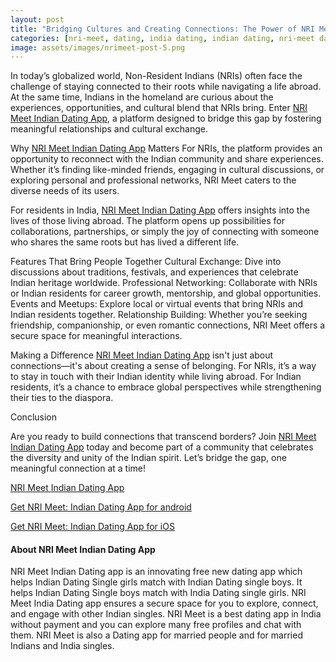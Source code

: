 ```yaml
---
layout: post
title: "Bridging Cultures and Creating Connections: The Power of NRI Meet"
categories: [nri-meet, dating, india dating, indian dating, nri-meet dating app]
image: assets/images/nrimeet-post-5.png
---
```



In today’s globalized world, Non-Resident Indians (NRIs) often face the challenge of staying connected to their roots while navigating a life abroad. At the same time, Indians in the homeland are curious about the experiences, opportunities, and cultural blend that NRIs bring. Enter [NRI Meet Indian Dating App](https://nrimeet.app/download), a platform designed to bridge this gap by fostering meaningful relationships and cultural exchange.

Why [NRI Meet Indian Dating App](https://nrimeet.app/download) Matters
For NRIs, the platform provides an opportunity to reconnect with the Indian community and share experiences. Whether it’s finding like-minded friends, engaging in cultural discussions, or exploring personal and professional networks, NRI Meet caters to the diverse needs of its users.

For residents in India, [NRI Meet Indian Dating App](https://nrimeet.app/download) offers insights into the lives of those living abroad. The platform opens up possibilities for collaborations, partnerships, or simply the joy of connecting with someone who shares the same roots but has lived a different life.

Features That Bring People Together
Cultural Exchange: Dive into discussions about traditions, festivals, and experiences that celebrate Indian heritage worldwide.
Professional Networking: Collaborate with NRIs or Indian residents for career growth, mentorship, and global opportunities.
Events and Meetups: Explore local or virtual events that bring NRIs and Indian residents together.
Relationship Building: Whether you’re seeking friendship, companionship, or even romantic connections, NRI Meet offers a secure space for meaningful interactions.

Making a Difference
[NRI Meet Indian Dating App](https://nrimeet.app/download) isn't just about connections—it's about creating a sense of belonging. For NRIs, it’s a way to stay in touch with their Indian identity while living abroad. For Indian residents, it’s a chance to embrace global perspectives while strengthening their ties to the diaspora.


Conclusion 

Are you ready to build connections that transcend borders? Join [NRI Meet Indian Dating App](https://nrimeet.app/download) today and become part of a community that celebrates the diversity and unity of the Indian spirit. Let’s bridge the gap, one meaningful connection at a time!



[NRI Meet Indian Dating App](https://nrimeet.app/download)

[Get NRI Meet: Indian Dating App for android](https://play.google.com/store/apps/details?id=com.koottali.app&hl=en_IN&gl=US)

[Get NRI Meet: Indian Dating App for iOS](https://apps.apple.com/us/app/nri-meet-find-meet-marry-nris/id6448742453)


#### About NRI Meet Indian Dating App

NRI Meet Indian Dating app is an innovating free new dating app which helps Indian Dating Single girls match with Indian Dating single boys. It helps Indian Dating Single boys match with India Dating single girls. NRI Meet India Dating app ensures a secure space for you to explore, connect, and engage with other Indian  singles. NRI Meet is a best dating app in India without payment and you can explore many free profiles and chat with them. NRI Meet is also a Dating app for married people and for married Indians and India singles.